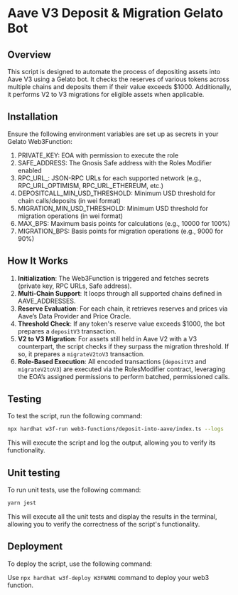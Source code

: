 # Aave V3 Deposit & Migration Gelato Bot

## Overview

This script is designed to automate the process of depositing assets into Aave V3 using a Gelato bot. It checks the reserves of various tokens across multiple chains and deposits them if their value exceeds $1000. Additionally, it performs V2 to V3 migrations for eligible assets when applicable.

## Installation

Ensure the following environment variables are set up as secrets in your Gelato Web3Function:
1. PRIVATE_KEY: EOA with permission to execute the role
2. SAFE_ADDRESS: The Gnosis Safe address with the Roles Modifier enabled
3. RPC_URL_<NETWORK>: JSON-RPC URLs for each supported network (e.g., RPC_URL_OPTIMISM, RPC_URL_ETHEREUM, etc.)
4. DEPOSITCALL_MIN_USD_THRESHOLD: Minimum USD threshold for chain calls/deposits (in wei format)
5. MIGRATION_MIN_USD_THRESHOLD: Minimum USD threshold for migration operations (in wei format)
6. MAX_BPS: Maximum basis points for calculations (e.g., 10000 for 100%)
7. MIGRATION_BPS: Basis points for migration operations (e.g., 9000 for 90%)

## How It Works

1. **Initialization**: The Web3Function is triggered and fetches secrets (private key, RPC URLs, Safe address).
2. **Multi-Chain Support**: It loops through all supported chains defined in AAVE_ADDRESSES.
3. **Reserve Evaluation**: For each chain, it retrieves reserves and prices via Aave’s Data Provider and Price Oracle.
4. **Threshold Check**: If any token's reserve value exceeds $1000, the bot prepares a `depositV3` transaction.
5. **V2 to V3 Migration**: For assets still held in Aave V2 with a V3 counterpart, the script checks if they surpass the migration threshold. If so, it prepares a `migrateV2toV3` transaction.
6. **Role-Based Execution**: All encoded transactions (`depositV3` and `migrateV2toV3`) are executed via the RolesModifier contract, leveraging the EOA’s assigned permissions to perform batched, permissioned calls.

## Testing

To test the script, run the following command:

```bash
npx hardhat w3f-run web3-functions/deposit-into-aave/index.ts --logs
```

This will execute the script and log the output, allowing you to verify its functionality.

## Unit testing

To run unit tests, use the following command:

```bash
yarn jest
```

This will execute all the unit tests and display the results in the terminal, allowing you to verify the correctness of the script's functionality.

## Deployment

To deploy the script, use the following command:

Use `npx hardhat w3f-deploy W3FNAME` command to deploy your web3 function.
